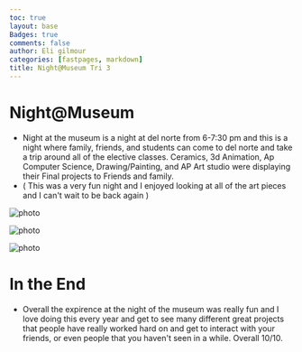 ```yaml
---
toc: true
layout: base
Badges: true
comments: false
author: Eli gilmour
categories: [fastpages, markdown]
title: Night@Museum Tri 3
---
```


# Night@Museum
- Night at the museum is a night at del norte from 6-7:30 pm and this is a night where family, friends, and students can come to del norte and take a trip around all of the elective classes. Ceramics, 3d Animation, Ap Computer Science, Drawing/Painting, and AP Art studio were displaying their Final projects to Friends and family.
- ( This was a very fun night and I enjoyed looking at all of the art pieces and I can't wait to be back again )

![photo]({{site.baseurl}}/images/.JPG)

![photo]({{site.baseurl}}/images/.JPG)

![photo]({{site.baseurl}}/images/.JPG)


# In the End

- Overall the expirence at the night of the museum was really fun and I love doing this every year and get to see many different great projects that people have really worked hard on and get to interact with your friends, or even people that you haven't seen in a while. Overall 10/10.